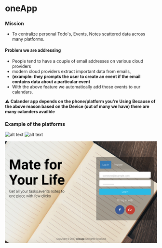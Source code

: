 # oneApp
### Mission 
- To centralize personal Todo's, Events, Notes scattered data across many platforms.

#### Problem we are addressing 
- People tend to have a couple of email addresses on various cloud providers
- modern cloud providers extract important data from emails,
- **(example: they prompts the user to create an event if the email contains data about a particular event**
- With the above feature we automatically add those events to our calandars. 

⚠️️ **Calander app depends on the phone/platform you're Using**
**Because of the above reason based on the Device (out of many we have) there are many calanders availble**

### Example of the platforms
![alt text](https://ssl.gstatic.com/ui/v1/icons/mail/images/favicon5.ico "Logo Title Text 1")
![alt text](https://outlook.live.com/owa/favicon.ico "Logo Title Text 1")

![alt text](out.png "ok")